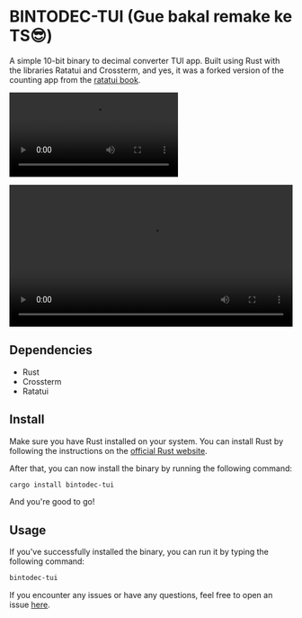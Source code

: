 # BINTODEC-TUI (Gue bakal remake ke TS😎)

A simple 10-bit binary to decimal converter TUI app. Built using Rust with the libraries Ratatui and Crossterm, and yes, it was a forked version of the counting app from the [ratatui book](https://ratatui.rs/tutorials/counter-app/).

![showcase-video](https://github.com/lordpaijo/bintodec-tui/raw/refs/heads/master/showcase.mp4)

<video width="100%" controls>
  <source src="https://github.com/lordpaijo/bintodec-tui/blob/master/showcase.mp4" type="video/mp4">
</video> 

## Dependencies

- Rust
- Crossterm
- Ratatui

## Install

Make sure you have Rust installed on your system. You can install Rust by following the instructions on the [official Rust website](https://www.rust-lang.org/tools/install). <br>

After that, you can now install the binary by running the following command:
```bash
cargo install bintodec-tui
```

And you're good to go!

## Usage

If you've successfully installed the binary, you can run it by typing the following command:
```bash
bintodec-tui
```

If you encounter any issues or have any questions, feel free to open an issue [here](https://github.com/lordpaijo/bintodec-tui).
